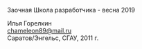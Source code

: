 Заочная Школа разработчика  - весна 2019 

Илья Горелкин  
chameleon89@mail.ru  
Саратов/Энгельс, СГАУ, 2011 г.
